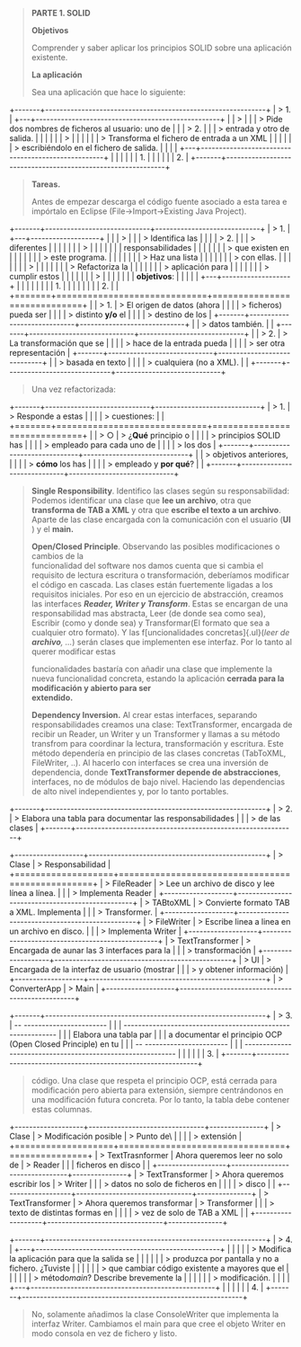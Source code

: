 > **PARTE 1. SOLID**
>
> **Objetivos**
>
> Comprender y saber aplicar los principios SOLID sobre una aplicación
> existente.
>
> **La aplicación**
>
> Sea una aplicación que hace lo siguiente:

+-------+-------------------------------------------------------------+
| > 1\. | +---+---------------------------------------------------+   |
| >     | |   | > Pide dos nombres de ficheros al usuario: uno de |   |
| > 2\. | |   | > entrada y otro de salida.                       |   |
|       | |   | >                                                 |   |
|       | |   | > Transforma el fichero de entrada a un XML       |   |
|       | |   | > escribiéndolo en el fichero de salida.          |   |
|       | +---+---------------------------------------------------+   |
|       |                                                             |
|       | 1\.                                                         |
|       |                                                             |
|       | 2\.                                                         |
+-------+-------------------------------------------------------------+

> **Tareas.**
>
> Antes de empezar descarga el código fuente asociado a esta tarea e
> impórtalo en Eclipse (File-\>Import-\>Existing Java Project).

+-------+-----------------------------+-----------------------------+
| > 1\. | +---+-------------------+   |                             |
| >     | |   | > Identifica las  |   |                             |
| > 2\. | |   | > diferentes      |   |                             |
|       | |   | >                 |   |                             |
|       | |   | responsabilidades |   |                             |
|       | |   | > que existen en  |   |                             |
|       | |   | > este programa.  |   |                             |
|       | |   | > Haz una lista   |   |                             |
|       | |   | > con ellas.      |   |                             |
|       | |   | >                 |   |                             |
|       | |   | > Refactoriza la  |   |                             |
|       | |   | > aplicación para |   |                             |
|       | |   | > cumplir estos   |   |                             |
|       | |   | >                 |   |                             |
|       | |   |  ​**objetivos**​: |   |                             |
|       | +---+-------------------+   |                             |
|       |                             |                             |
|       | 1\.                         |                             |
|       |                             |                             |
|       | 2\.                         |                             |
+=======+=============================+=============================+
|       | > 1\.                       | > El origen de datos (ahora |
|       |                             | > ficheros) pueda ser       |
|       |                             | > distinto ​**y/o**​ el     |
|       |                             | > destino de los            |
+-------+-----------------------------+-----------------------------+
|       | > datos también.            |                             |
+-------+-----------------------------+-----------------------------+
|       | > 2\.                       | > La transformación que se  |
|       |                             | > hace de la entrada pueda  |
|       |                             | > ser otra representación   |
+-------+-----------------------------+-----------------------------+
|       | > basada en texto           |                             |
|       | > cualquiera (no a XML).    |                             |
+-------+-----------------------------+-----------------------------+

> Una vez refactorizada:

+-------+-----------------------------+-----------------------------+
| > 1\. | > Responde a estas          |                             |
|       | > cuestiones:               |                             |
+=======+=============================+=============================+
|       | > ○                         | > ¿​**Qué**​ principio o    |
|       |                             | > principios SOLID has      |
|       |                             | > empleado para cada uno de |
|       |                             | > los dos                   |
+-------+-----------------------------+-----------------------------+
|       | > objetivos anteriores,     |                             |
|       | > ​**cómo**​ los has        |                             |
|       | > empleado y ​**por qué**​? |                             |
+-------+-----------------------------+-----------------------------+

> **Single Responsibility**​. Identifico las clases según su
> responsabilidad: Podemos identificar una clase que ​**lee un
> archivo**​, otra que ​**transforma de TAB a XML**​ y otra que
> ​**escribe el texto a un archivo**​. Aparte de las clase encargada con
> la comunicación con el usuario (​**UI**​) y el ​**main.**
>
> **Open/Closed Principle**​. Observando las posibles modificaciones o
> cambios de la\
> funcionalidad del software nos damos cuenta que si cambia el requisito
> de lectura escritura o transformación, deberíamos modificar el código
> en cascada. Las clases están fuertemente ligadas a los requisitos
> iniciales. Por eso en un ejercicio de abstracción, creamos las
> interfaces ​***Reader, Writer y Transform***​. Estas se encargan de
> una responsabilidad mas abstracta, Leer (de donde sea como sea),
> Escribir (como y donde sea) y Transformar(El formato que sea a
> cualquier otro formato). Y las f[​uncionalidades concretas]{.ul}​
> (​*leer de* ​***archivo***​*, \...*​) serán clases que implementen ese
> interfaz. Por lo tanto al querer modificar estas
>
> funcionalidades bastaría con añadir una clase que implemente la nueva
> funcionalidad concreta, estando la aplicación ​**cerrada para la
> modificación y abierto para ser**\
> **extendido.**
>
> **Dependency Inversion.** ​Al crear estas interfaces, separando
> responsabilidades creamos una clase: TextTransformer, encargada de
> recibir un Reader, un Writer y un Transformer y llamas a su método
> transfrom para coordinar la lectura, transformación y escritura. Este
> método dependería en principio de las clases concretas (TabToXML,
> FileWriter, ..). Al hacerlo con interfaces se crea una inversión de
> dependencia, donde ​**TextTransformer depende de abstracciones**​,
> interfaces, no de módulos de bajo nivel. Haciendo las dependencias de
> alto nivel independientes y, por lo tanto portables.

+-------+-------------------------------------------------------------+
| > 2\. | > Elabora una tabla para documentar las responsabilidades   |
|       | > de las clases                                             |
+-------+-------------------------------------------------------------+

+-------------------+-------------------------------------------------+
| > Clase           | > Responsabilidad                               |
+===================+=================================================+
| > FileReader      | > Lee un archivo de disco y lee línea a línea.  |
|                   | > Implementa Reader                             |
+-------------------+-------------------------------------------------+
| > TABtoXML        | > Convierte formato TAB a XML. Implementa       |
|                   | > Transformer.                                  |
+-------------------+-------------------------------------------------+
| > FileWriter      | > Escribe linea a linea en un archivo en disco. |
|                   | > Implementa Writer                             |
+-------------------+-------------------------------------------------+
| > TextTransformer | > Encargada de aunar las 3 interfaces para la   |
|                   | > transformación                                |
+-------------------+-------------------------------------------------+
| > UI              | > Encargada de la interfaz de usuario (mostrar  |
|                   | > y obtener información)                        |
+-------------------+-------------------------------------------------+
| > ConverterApp    | > Main                                          |
+-------------------+-------------------------------------------------+

+-------+-------------------------------------------------------------+
| > 3\. |   -- -----------------------                                |
|       | ----------------------------------------------------------- |
|       |      Elabora una tabla par                                  |
|       | a documentar el principio OCP (Open Closed Principle) en tu |
|       |   -- -----------------------                                |
|       | ----------------------------------------------------------- |
|       |                                                             |
|       | 3\.                                                         |
+-------+-------------------------------------------------------------+

> código. Una clase que respeta el principio OCP, está cerrada para
> modificación pero abierta para extensión, siempre centrándonos en una
> modificación futura concreta. Por lo tanto, la tabla debe contener
> estas columnas.

+-------------------+--------------------------------+---------------+
| > Clase           | > Modificación posible         | > Punto de\   |
|                   |                                | > extensión   |
+===================+================================+===============+
| > TextTrasnformer | Ahora queremos leer no solo de | > Reader      |
|                   | ficheros en disco              |               |
+-------------------+--------------------------------+---------------+
| > TextTransformer | > Ahora queremos escribir los  | > Writer      |
|                   | > datos no solo de ficheros en |               |
|                   | > disco                        |               |
+-------------------+--------------------------------+---------------+
| > TextTransformer | > Ahora queremos transformar   | > Transformer |
|                   | > texto de distintas formas en |               |
|                   | > vez de solo de TAB a XML     |               |
+-------------------+--------------------------------+---------------+

+-------+-------------------------------------------------------------+
| > 4\. | +---+---------------------------------------------------+   |
|       | |   | > Modifica la aplicación para que la salida se    |   |
|       | |   | > produzca por pantalla y no a fichero. ¿Tuviste  |   |
|       | |   | > que cambiar código existente a mayores que el   |   |
|       | |   | > método ​*main*​? Describe brevemente la         |   |
|       | |   | > modificación.                                   |   |
|       | +---+---------------------------------------------------+   |
|       |                                                             |
|       | 4\.                                                         |
+-------+-------------------------------------------------------------+

> No, solamente añadimos la clase ConsoleWriter que implementa la
> interfaz Writer. Cambiamos el main para que cree el objeto Writer en
> modo consola en vez de fichero y listo.
